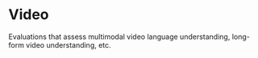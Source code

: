 # Video

Evaluations that assess multimodal video language understanding, long-form video understanding, etc.